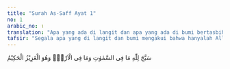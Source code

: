 ```yaml
---
title: "Surah As-Saff Ayat 1"
no: 1
arabic_no: ١
translation: "Apa yang ada di langit dan apa yang ada di bumi bertasbih kepada Allah; dan Dialah Yang Mahaperkasa, Mahabijaksana."
tafsir: "Segala apa yang di langit dan bumi mengakui bahwa hanyalah Allah yang berhak disembah tidak ada yang lain, Dialah yang menciptakan, menguasai, menjaga kelangsungan hidup, serta menentukan segala sesuatu yang ada di alam semesta ini.\n\nAllah mempunyai sifat-sifat yang sempurna, dan semua makhluk tunduk di bawah kehendak-Nya. Dia menciptakan segala sesuatu sesuai dengan maksud dan tujuan yang Dia kehendaki, serta sesuai pula dengan kegunaannya."
---
```

سَبَّحَ لِلّٰهِ مَا فِى السَّمٰوٰتِ وَمَا فِى الْاَرْضِۚ وَهُوَ الْعَزِيْزُ الْحَكِيْمُ 
